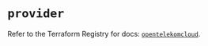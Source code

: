 # `provider`

Refer to the Terraform Registry for docs: [`opentelekomcloud`](https://registry.terraform.io/providers/opentelekomcloud/opentelekomcloud/1.36.47/docs).
